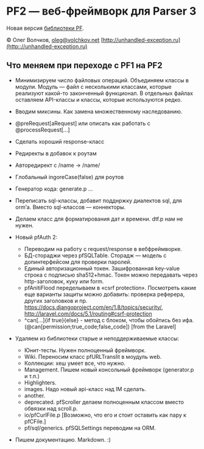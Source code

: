 PF2 — веб-фреймворк для Parser 3
================================

Новая версия [библиотеки PF](https://bitbucket.org/ovolchkov/parser3-pf).

© Олег Волчков, [oleg@volchkov.net](mailto:oleg@volchkov.net)
[http://unhandled-exception.ru](http:://unhandled-exception.ru)


Что меняем при переходе с PF1 на PF2
------------------------------------

* Минимизируем число файловых операций. Объединяем классы в модули. Модуль — файл с несколькими классами, которые реализуют какой-то законченный функционал. В отдельных файлах оставляем API-классы и классы, которые используются редко.
* Вводим миксины. Как замена множественному наследованию.
* @preRequest[aRequest] или описать как работать с @processRequest[...]
* Сделать хороший response-класс
* Редиректы в добавок к роутам
* Авторедирект с /name -> /name/
* Глобальный ingoreCase(false) для роутов
* Генератор кода: generate.p ...
* Переписать sql-классы, добавит подднржку диалектов sql, для orm’а. Вместо sql-классов — коннекторы.
* Делаем класс для форматирования дат и времени. dtf.p нам не нужен.

* Новый pfAuth 2:
  * Переводим на работу с  request/response в вебфреймворке.
   * БД-стораджи через pfSQLTable. Сторадж — модель с допинтерфейсом для проверки паролей.
   * Единый авторизационный токен. Зашифрованная key-value строка с подписью sha512+hmac. Токен можно передавать через http-заголовок, куку или form.
   * pfAnitiFlood переделываем в «csrf protection». Посмотреть какие еще варианты защиты можно добавить: проверка реферера, других заголовков и пр. https://docs.djangoproject.com/en/1.8/topics/security/, http://laravel.com/docs/5.1/routing#csrf-protection
   * ^can[…]{if true}{else} - метод с блоком, чтобы обойтись без ифа. (@can[permission;true_code;false_code]) [from the Laravel]

* Удаляем из библиотеки старые и неподдерживаемые классы:
   * Юнит-тесты. Нужен полноценный фреймворк.
   * Wiki. Переносим класс pfURLTranslit в моудуль web.
   * Коллекции: хеш умеет все, что нужно.
   * Management. Пишем новый консольный фреймворк (generator.p и т.п.)
   * Highlighters.
   * images. Надо новый api-класс над IM сделать.
   * another.
   * deprecated. pfScroller делаем полноценным классом вместо обвязки над scroll.p.
   * io/pfCurlFile.p [Возможно, что его и стоит оставить как пару к pfCFile.]
   * pf/sql/generics. pfSQLSettings переводим на ORM.
* Пишем документацию. Markdown. :)
